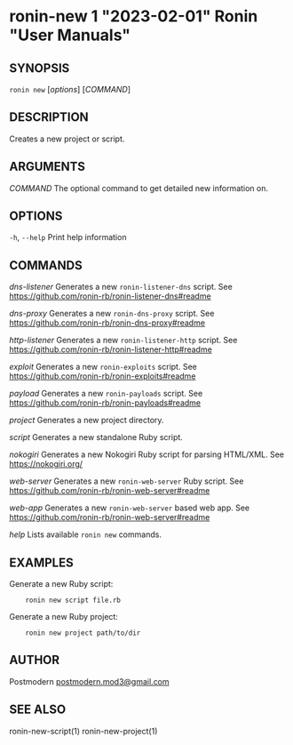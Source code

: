 # ronin-new 1 "2023-02-01" Ronin "User Manuals"

## SYNOPSIS

`ronin new` [*options*] [*COMMAND*]

## DESCRIPTION

Creates a new project or script.

## ARGUMENTS

*COMMAND*
	The optional command to get detailed new information on.

## OPTIONS

`-h`, `--help`
  Print help information

## COMMANDS

*dns-listener*
  Generates a new `ronin-listener-dns` script.
  See https://github.com/ronin-rb/ronin-listener-dns#readme

*dns-proxy*
  Generates a new `ronin-dns-proxy` script.
  See https://github.com/ronin-rb/ronin-dns-proxy#readme

*http-listener*
  Generates a new `ronin-listener-http` script.
  See https://github.com/ronin-rb/ronin-listener-http#readme

*exploit*
  Generates a new `ronin-exploits` script.
  See https://github.com/ronin-rb/ronin-exploits#readme

*payload*
  Generates a new `ronin-payloads` script.
  See https://github.com/ronin-rb/ronin-payloads#readme

*project*
  Generates a new project directory.

*script*
  Generates a new standalone Ruby script.

*nokogiri*
  Generates a new Nokogiri Ruby script for parsing HTML/XML.
  See https://nokogiri.org/

*web-server*
  Generates a new `ronin-web-server` Ruby script.
  See https://github.com/ronin-rb/ronin-web-server#readme

*web-app*
  Generates a new `ronin-web-server` based web app.
  See https://github.com/ronin-rb/ronin-web-server#readme

*help*
  Lists available `ronin new` commands.

## EXAMPLES

Generate a new Ruby script:

        ronin new script file.rb

Generate a new Ruby project:

        ronin new project path/to/dir

## AUTHOR

Postmodern <postmodern.mod3@gmail.com>

## SEE ALSO

ronin-new-script(1) ronin-new-project(1)
